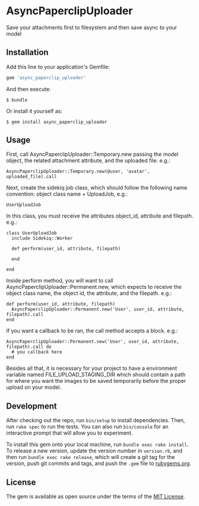 # AsyncPaperclipUploader

Save your attachments first to filesystem and then save async to your model

## Installation

Add this line to your application's Gemfile:

```ruby
gem 'async_paperclip_uploader'
```

And then execute:

    $ bundle

Or install it yourself as:

    $ gem install async_paperclip_uploader

## Usage

First, call AsyncPaperclipUploader::Temporary.new passing the model object, the related attachment attribute, and the uploaded file. 
e.g.:

```AsyncPaperclipUploader::Temporary.new(@user, 'avatar', uploaded_file).call```

Next, create the sidekiq job class, which should follow the following name convention: object class name + UploadJob, e.g.:

``` UserUploadJob ```

In this class, you must receive the attributes object_id, attribute and filepath. e.g.:

``` 
class UserUploadJob
  include Sidekiq::Worker

  def perform(user_id, attribute, filepath)
  
  end

end

```

Inside perform method, you will want to call AsyncPaperclipUploader::Permanent.new, which expects to receive the object class name, the object id, the attribute, and the filepath. e.g.:


```
def perform(user_id, attribute, filepath)
  AsyncPaperclipUploader::Permanent.new('User', user_id, attribute, filepath).call
end
```

If you want a callback to be ran, the call method accepts a block. e.g.:

```
AsyncPaperclipUploader::Permanent.new('User', user_id, attribute, filepath).call do
  # you callback here
end
```

Besides all that, it is necessary for your project to have a environment variable named FILE_UPLOAD_STAGING_DIR which should contain a path for where you want the images to be saved temporarily before the proper upload on your model. 

## Development

After checking out the repo, run `bin/setup` to install dependencies. Then, run `rake spec` to run the tests. You can also run `bin/console` for an interactive prompt that will allow you to experiment.

To install this gem onto your local machine, run `bundle exec rake install`. To release a new version, update the version number in `version.rb`, and then run `bundle exec rake release`, which will create a git tag for the version, push git commits and tags, and push the `.gem` file to [rubygems.org](https://rubygems.org).

## License

The gem is available as open source under the terms of the [MIT License](https://opensource.org/licenses/MIT).
